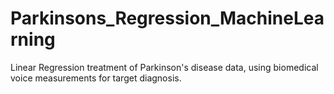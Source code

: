 # Parkinsons_Regression_MachineLearning
Linear Regression treatment of Parkinson's disease data, using biomedical voice measurements for target diagnosis.
